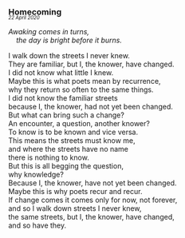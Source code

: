 ### Homecoming
<p style="margin:0; margin-top: -1.25rem">
  <em>
    <small><small>22 April 2020</small></small>
  </em>
</p>

*Awaking comes in turns,*\
&nbsp;&nbsp;&nbsp;&nbsp;*the day is bright before it burns.*

I walk down the streets I never knew.\
They are familiar, but I, the knower, have changed.\
I did not know what little I knew.\
Maybe this is what poets mean by recurrence,\
why they return so often to the same things.\
I did not know the familiar streets\
because I, the knower, had not yet been changed.\
But what can bring such a change?\
An encounter, a question, another knower?\
To know is to be known and vice versa.\
This means the streets must know me,\
and where the streets have no name\
there is nothing to know.\
But this is all begging the question,\
why knowledge?\
Because I, the knower, have not yet been changed.\
Maybe this is why poets recur and recur.\
If change comes it comes only for now, not forever,\
and so I walk down streets I never knew,\
the same streets, but I, the knower, have changed,\
and so have they.
